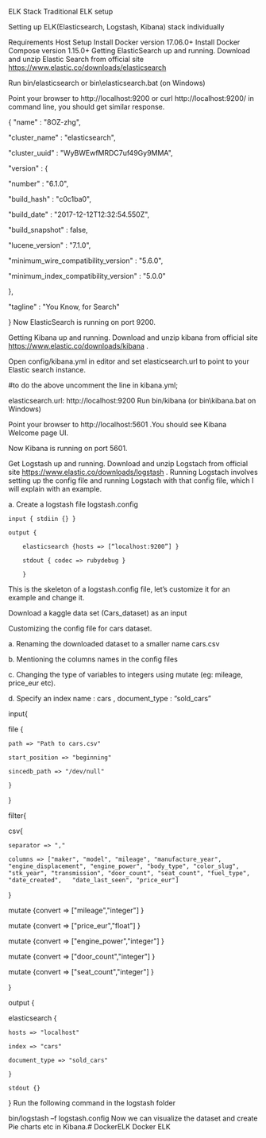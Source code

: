 ELK Stack
Traditional ELK setup

Setting up ELK(Elasticsearch, Logstash, Kibana) stack individually

Requirements
Host Setup
Install Docker version 17.06.0+
Install Docker Compose version 1.15.0+
Getting ElasticSearch up and running.
Download and unzip Elastic Search from official site https://www.elastic.co/downloads/elasticsearch

Run bin/elasticsearch or bin\elasticsearch.bat (on Windows)

Point your browser to http://localhost:9200 or curl http://localhost:9200/ in command line, you should get similar response.

{
"name" : "8OZ-zhg",

"cluster_name" : "elasticsearch",

"cluster_uuid" : "WyBWEwfMRDC7uf49Gy9MMA",

"version" : {

"number" : "6.1.0",

 "build_hash" : "c0c1ba0",

"build_date" : "2017-12-12T12:32:54.550Z",

"build_snapshot" : false,

 "lucene_version" : "7.1.0",

 "minimum_wire_compatibility_version" : "5.6.0",

"minimum_index_compatibility_version" : "5.0.0"

},

"tagline" : "You Know, for Search"

}
Now ElasticSearch is running on port 9200.

Getting Kibana up and running.
Download and unzip kibana from official site https://www.elastic.co/downloads/kibana .

Open config/kibana.yml in editor and set elasticsearch.url to point to your Elastic search instance.

#to do the above uncomment the line in kibana.yml;

elasticsearch.url: http://localhost:9200
Run bin/kibana (or bin\kibana.bat on Windows)

Point your browser to http://localhost:5601 .You should see Kibana Welcome page UI.

Now Kibana is running on port 5601.

Get Logstash up and running.
Download and unzip Logstach from official site https://www.elastic.co/downloads/logstash .
Running Logstach involves setting up the config file and running Logstach with that config file, which I will explain with an example.

a.	Create a logstash file logstash.config

	input { stdiin {} }

	output {

		elasticsearch {hosts => [“localhost:9200”] }

		stdout { codec => rubydebug }

		}
This is the skeleton of a logstash.config file, let’s customize it for an example and change it.

Download a kaggle data set (Cars_dataset) as an input

Customizing the config file for cars dataset.

a.	Renaming the downloaded dataset to a smaller name cars.csv

b.	Mentioning the columns names in the config files

c.	Changing the type of variables to integers using mutate (eg: mileage, price_eur etc).

d.	Specify an index name : cars , document_type : “sold_cars”

input{

file {

	path => "Path to cars.csv"

	start_position => "beginning"

	sincedb_path => "/dev/null"

	}

}

filter{

csv{

	separator => ","

	columns => ["maker", "model", "mileage", "manufacture_year", "engine_displacement", "engine_power", "body_type", "color_slug", "stk_year", "transmission", "door_count", "seat_count", "fuel_type", "date_created",   "date_last_seen", "price_eur"]
}

mutate {convert => ["mileage","integer"] }

mutate {convert => ["price_eur","float"] }

mutate {convert => ["engine_power","integer"] }

mutate {convert => ["door_count","integer"] }

mutate {convert => ["seat_count","integer"] }

}


output {

elasticsearch {

	hosts => "localhost"

	index => "cars"

	document_type => "sold_cars"

	}

	stdout {}

}
Run the following command in the logstash folder

bin/logstash –f logstash.config
Now we can visualize the dataset and create Pie charts etc in Kibana.# DockerELK
Docker ELK
